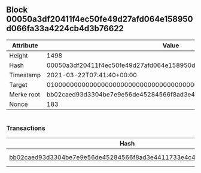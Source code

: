 ## Block 00050a3df20411f4ec50fe49d27afd064e158950d066fa33a4224cb4d3b76622

Attribute | Value
--- | ---
Height | 1498
Hash | 00050a3df20411f4ec50fe49d27afd064e158950d066fa33a4224cb4d3b76622
Timestamp | 2021-03-22T07:41:40+00:00
Target | 0100000000000000000000000000000000000000000000000000000000000000
Merke root | bb02caed93d3304be7e9e56de45284566f8ad3e4411733e4c49f370bbfd6e931
Nonce | 183

```

```

### Transactions

Hash | Amount
--- | ---
[bb02caed93d3304be7e9e56de45284566f8ad3e4411733e4c49f370bbfd6e931](bb02caed93d3304be7e9e56de45284566f8ad3e4411733e4c49f370bbfd6e931.md) | 10.00000000 SKEPTI 
